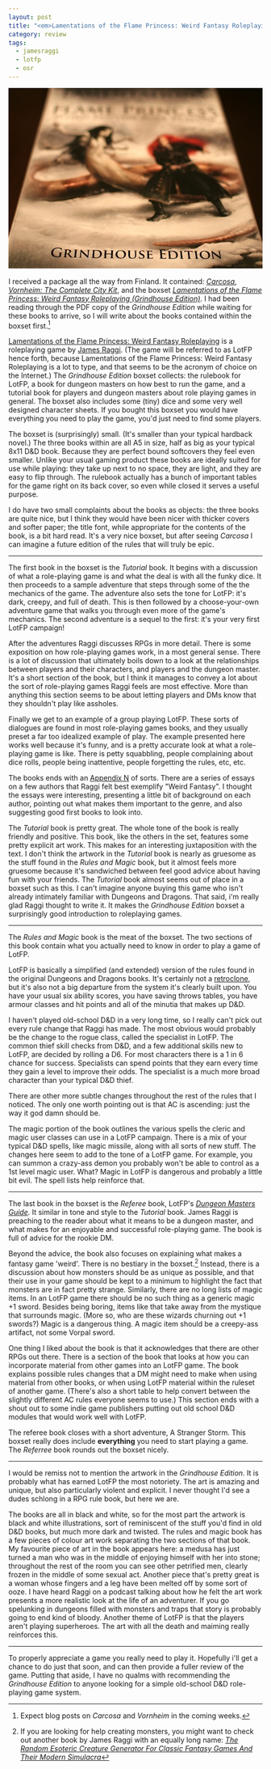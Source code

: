 ```yaml
---
layout: post
title: "<em>Lamentations of the Flame Princess: Weird Fantasy Roleplaying (Grindhouse Edition)</em>"
category: review
tags:
  - jamesraggi
  - lotfp
  - osr
---
```


![Grindhouse Edition Boxset][grindhouse-boxset]

I received a package all the way from Finland. It contained: [_Carcosa_][1], [_Vornheim: The Complete City Kit_][2], and the boxset [_Lamentations of the Flame Princess: Weird Fantasy Roleplaying (Grindhouse Edition)_][3]. I had been reading through the PDF copy of the _Grindhouse Edition_ while waiting for these books to arrive, so I will write about the books contained within the boxset first.[^1]

[Lamentations of the Flame Princess: Weird Fantasy Roleplaying][4] is a roleplaying game by [James Raggi][5]. (The game will be referred to as LotFP hence forth, because Lamentations of the Flame Princess: Weird Fantasy Roleplaying is a lot to type, and that seems to be the acronym of choice on the Internet.) The _Grindhouse Edition_ boxset collects: the rulebook for LotFP, a book for dungeon masters on how best to run the game, and a tutorial book for players and dungeon masters about role playing games in general. The boxset also includes some (tiny) dice and some very well designed character sheets. If you bought this boxset you would have everything you need to play the game, you'd just need to find some players.

The boxset is (surprisingly) small. (It's smaller than your typical hardback novel.) The three books within are all A5 in size, half as big as your typical 8x11 D&D book. Because they are perfect bound softcovers they feel even smaller. Unlike your usual gaming product these books are ideally suited for use while playing: they take up next to no space, they are light, and they are easy to flip through. The rulebook actually has a bunch of important tables for the game right on its back cover, so even while closed it serves a useful purpose.

I do have two small complaints about the books as objects: the three books are quite nice, but I think they would have been nicer with thicker covers and softer paper; the title font, while appropriate for the contents of the book, is a bit hard read. It's a very nice boxset, but after seeing _Carcosa_ I can imagine a future edition of the rules that will truly be epic.

---

The first book in the boxset is the _Tutorial_ book. It begins with a discussion of what a role-playing game is and what the deal is with all the funky dice. It then proceeds to a sample adventure that steps through some of the the mechanics of the game. The adventure also sets the tone for LotFP: it's dark, creepy, and full of death. This is then followed by a choose-your-own adventure game that walks you through even more of the game's mechanics. The second adventure is a sequel to the first: it's your very first LotFP campaign!

After the adventures Raggi discusses RPGs in more detail. There is some exposition on how role-playing games work, in a most general sense. There is a lot of discussion that ultimately boils down to a look at the relationships between players and their characters, and players and the dungeon master. It's a short section of the book, but I think it manages to convey a lot about the sort of role-playing games Raggi feels are most effective. More than anything this section seems to be about letting players and DMs know that they shouldn't play like assholes.

Finally we get to an example of a group playing LotFP. These sorts of dialogues are found in most role-playing games books, and they usually preset a far too idealized example of play. The example presented here works well because it's funny, and is a pretty accurate look at what a role-playing game is like. There is petty squabbling, people complaining about dice rolls, people being inattentive, people forgetting the rules, etc, etc.

The books ends with an [Appendix N][7] of sorts. There are a series of essays on a few authors that Raggi felt best exemplify "Weird Fantasy". I thought the essays were interesting, presenting a little bit of background on each author, pointing out what makes them important to the genre, and also suggesting good first books to look into.

The _Tutorial_ book is pretty great. The whole tone of the book is really friendly and positive. This book, like the others in the set, features some pretty explicit art work. This makes for an interesting juxtaposition with the text. I don't think the artwork in the _Tutorial_ book is nearly as gruesome as the stuff found in the _Rules and Magic_ book, but it almost feels more gruesome because it's sandwiched between feel good advice about having fun with your friends. The _Tutorial_ book almost seems out of place in a boxset such as this. I can't imagine anyone buying this game who isn't already intimately familiar with Dungeons and Dragons. That said, i'm really glad Raggi thought to write it. It makes the _Grindhouse Edition_ boxset a surprisingly good introduction to roleplaying games.

---

The _Rules and Magic_ book is the meat of the boxset. The two sections of this book contain what you actually need to know in order to play a game of LotFP.

LotFP is basically a simplified (and extended) version of the rules found in the original Dungeons and Dragons books. It's certainly not a [retroclone][8], but it's also not a big departure from the system it's clearly built upon. You have your usual six ability scores, you have saving throws tables, you have armour classes and hit points and all of the minutia that makes up D&D.

I haven't played old-school D&D in a very long time, so I really can't pick out every rule change that Raggi has made. The most obvious would probably be the change to the rogue class, called the specialist in LotFP. The common thief skill checks from D&D, and a few additional skills new to LotFP, are decided by rolling a D6. For most characters there is a 1 in 6 chance for success. Specialists can spend points that they earn every time they gain a level to improve their odds. The specialist is a much more broad character than your typical D&D thief.

There are other more subtle changes throughout the rest of the rules that I noticed. The only one worth pointing out is that AC is ascending: just the way it god damn should be.

The magic portion of the book outlines the various spells the cleric and magic user classes can use in a LotFP campaign. There is a mix of your typical D&D spells, like magic missile, along with all sorts of new stuff. The changes here seem to add to the tone of a LotFP game. For example, you can summon a crazy-ass demon you probably won't be able to control as a 1st level magic user. What? Magic in LotFP is dangerous and probably a little bit evil. The spell lists help reinforce that.

---

The last book in the boxset is the _Referee_ book, LotFP's [_Dungeon Masters Guide_][9]. It similar in tone and style to the _Tutorial_ book. James Raggi is preaching to the reader about what it means to be a dungeon master, and what makes for an enjoyable and successful role-playing game. The book is full of advice for the rookie DM.

Beyond the advice, the book also focuses on explaining what makes a fantasy game 'weird'. There is no bestiary in the boxset.[^2] Instead, there is a discussion about how monsters should be as unique as possible, and that their use in your game should be kept to a minimum to highlight the fact that monsters are in fact pretty strange. Similarly, there are no long lists of magic items. In an LotFP game there should be no such thing as a generic magic +1 sword. Besides being boring, items like that take away from the mystique that surrounds magic. (More so, who are these wizards churning out +1 swords?) Magic is a dangerous thing. A magic item should be a creepy-ass artifact, not some Vorpal sword.

One thing I liked about the book is that it acknowledges that there are other RPGs out there. There is a section of the book that looks at how you can incorporate material from other games into an LotFP game. The book explains possible rules changes that a DM might need to make when using material from other books, or when using LotFP material within the ruleset of another game. (There's also a short table to help convert between the slightly different AC rules everyone seems to use.) This section ends with a shout out to some indie game publishers putting out old school D&D modules that would work well with LotFP.

The referee book closes with a short adventure, A Stranger Storm. This boxset really does include **everything** you need to start playing a game. The _Referree_ book rounds out the boxset nicely.

---

I would be remiss not to mention the artwork in the _Grindhouse Edition_. It is probably what has earned LotFP the most notoriety. The art is amazing and unique, but also particularly violent and explicit. I never thought I'd see a dudes schlong in a RPG rule book, but here we are.

The books are all in black and white, so for the most part the artwork is black and white illustrations, sort of reminiscent of the stuff you'd find in old D&D books, but much more dark and twisted. The rules and magic book has a few pieces of colour art work separating the two sections of that book. My favourite piece of art in the book appears here: a medusa has just turned a man who was in the middle of enjoying himself with her into stone; throughout the rest of the room you can see other petrified men, clearly frozen in the middle of some sexual act. Another piece that's pretty great is a woman whose fingers and a leg have been melted off by some sort of ooze. I have heard Raggi on a podcast talking about how he felt the art work presents a more realistic look at the life of an adventurer. If you go spelunking in dungeons filled with monsters and traps that story is probably going to end kind of bloody. Another theme of LotFP is that the players aren't playing superheroes. The art with all the death and maiming really reinforces this.

---

To properly appreciate a game you really need to play it. Hopefully i'll get a chance to do just that soon, and can then provide a fuller review of the game. Putting that aside, I have no qualms with recommending the _Grindhouse Edition_ to anyone looking for a simple old-school D&D role-playing game system.


[^1]: Expect blog posts on _Carcosa_ and _Vornheim_ in the coming weeks.
[^2]: If you are looking for help creating monsters, you might want to check out another book by James Raggi with an equally long name: [_The Random Esoteric Creature Generator For Classic Fantasy Games And Their Modern Simulacra_][10]


[1]: http://www.lotfp.com/RPG/products/carcosa
[2]: http://www.lotfp.com/RPG/products/vornheim
[3]: http://www.lotfp.com/RPG/products/lotfp-weird-fantasy-role-playing
[4]: http://www.lotfp.com/RPG/
[5]: http://www.lotfp.blogspot.com/
[6]: http://en.wikipedia.org/wiki/Long_s
[7]: http://www.digital-eel.com/blog/ADnD_reading_list.htm
[8]: http://www.goblinoidgames.com/labyrinthlord.html
[9]: http://en.wikipedia.org/wiki/Dungeon_Master's_Guide
[10]: http://www.goodman-games.com/4375preview.html
[Comments]: https://plus.google.com/110118815125792309582/posts/GtE4FsZE3PG
[grindhouse-boxset]: /assets/img/grindhouse-edition-boxset.jpg
